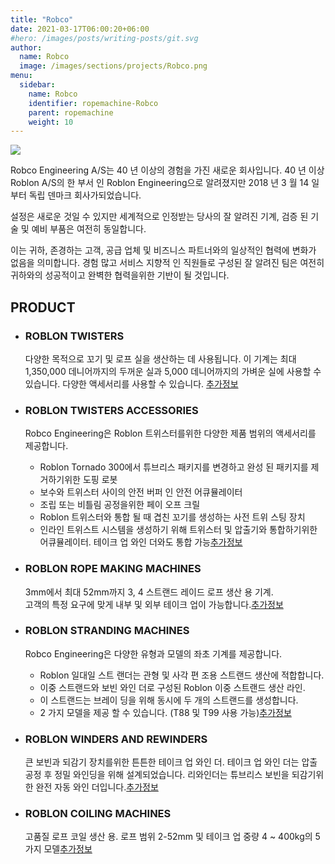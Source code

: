 ```yaml
---
title: "Robco"
date: 2021-03-17T06:00:20+06:00
#hero: /images/posts/writing-posts/git.svg
author:
  name: Robco
  image: /images/sections/projects/Robco.png
menu:
  sidebar:
    name: Robco
    identifier: ropemachine-Robco
    parent: ropemachine
    weight: 10
---
```


![](https://www.robco-eng.com/wp-content/uploads/2018/06/Robco-front-banner.jpg)


Robco Engineering A/S는 40 년 이상의 경험을 가진 새로운 회사입니다. 40 년 이상 Roblon A/S의 한 부서 인 Roblon Engineering으로 알려졌지만 2018 년 3 월 14 일부터 독립 덴마크 회사가되었습니다.

설정은 새로운 것일 수 있지만 세계적으로 인정받는 당사의 잘 알려진 기계, 검증 된 기술 및 예비 부품은 여전히 ​​동일합니다.

이는 귀하, 존경하는 고객, 공급 업체 및 비즈니스 파트너와의 일상적인 협력에 변화가 없음을 의미합니다. 경험 많고 서비스 지향적 인 직원들로 구성된 잘 알려진 팀은 여전히 ​​귀하와의 성공적이고 완벽한 협력을위한 기반이 될 것입니다.


## PRODUCT

  - ### ROBLON TWISTERS

    다양한 목적으로 꼬기 및 로프 실을 생산하는 데 사용됩니다. 이 기계는 최대 1,350,000 데니어까지의 두꺼운 실과 5,000 데니어까지의 가벼운 실에 사용할 수 있습니다. 다양한 액세서리를 사용할 수 있습니다.
  [추가정보](https://www.robco-eng.com/twisters/)

  - ### ROBLON TWISTERS ACCESSORIES

    Robco Engineering은 Roblon 트위스터를위한 다양한 제품 범위의 액세서리를 제공합니다.

    - Roblon Tornado 300에서 튜브리스 패키지를 변경하고 완성 된 패키지를 제거하기위한 도핑 로봇
    - 보수와 트위스터 사이의 안전 버퍼 인 안전 어큐뮬레이터
    - 조립 또는 비틀림 공정을위한 페이 오프 크릴
    - Roblon 트위스터와 통합 될 때 겹친 꼬기를 생성하는 사전 트위 스팅 장치
    - 인라인 트위스트 시스템을 생성하기 위해 트위스터 및 압출기와 통합하기위한 어큐뮬레이터. 테이크 업 와인 더와도 통합 가능[추가정보](https://www.robco-eng.com/twisting-accessories/)

  - ### ROBLON ROPE MAKING MACHINES

    3mm에서 최대 52mm까지 3, 4 스트랜드 레이드 로프 생산 용 기계.   
    고객의 특정 요구에 맞게 내부 및 외부 테이크 업이 가능합니다.[추가정보](https://www.robco-eng.com/rope-making-machines/)

  - ### ROBLON STRANDING MACHINES

    Robco Engineering은 다양한 유형과 모델의 좌초 기계를 제공합니다.

    - Roblon 일대일 스트 랜더는 관형 및 사각 편 조용 스트랜드 생산에 적합합니다.
    - 이중 스트랜드와 보빈 와인 더로 구성된 Roblon 이중 스트랜드 생산 라인.  
    - 이 스트랜드는 브레이 딩을 위해 동시에 두 개의 스트랜드를 생성합니다.  
    - 2 가지 모델을 제공 할 수 있습니다. (T88 및 T99 사용 가능)[추가정보](https://www.robco-eng.com/stranding-machines/)

  - ### ROBLON WINDERS AND REWINDERS

    큰 보빈과 되감기 장치를위한 튼튼한 테이크 업 와인 더. 테이크 업 와인 더는 압출 공정 후 정밀 와인딩을 위해 설계되었습니다. 리와인더는 튜브리스 보빈을 되감기위한 완전 자동 와인 더입니다.[추가정보](https://www.robco-eng.com/winding-machines/)

  - ### ROBLON COILING MACHINES

    고품질 로프 코일 생산 용. 로프 범위 2-52mm 및 테이크 업 중량 4 ~ 400kg의 5 가지 모델[추가정보](https://www.robco-eng.com/coiling-machines/)
